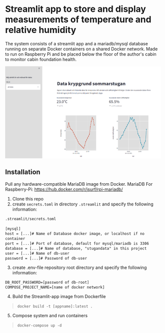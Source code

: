 # Streamlit app to store and display measurements of temperature and relative humidity

The system consists of a streamlit app and a mariadb/mysql database running on separate Docker containers on a shared Docker network.  Made to run on Raspberry Pi and be placed below the floor of the author's cabin to monitor cabin foundation health. 

![image of app running](/images/app_overview.png)

## Installation
Pull any hardware-compatible MariaDB image from Docker. MariaDB For Raspberry-Pi: https://hub.docker.com/r/jsurf/rpi-mariadb/

1. Clone this repo
2. create `secrets.toml` in directory `.streamlit` and specify the following information: 
```
.streamlit/secrets.toml

[mysql]
host = [...]# Name of Database docker image, or localhost if no container 
port = [...]# Port of database, default for mysql/mariadb is 3306
database = [...]# Name of database, "stugandata" in this project
user = [...]# Name of db-user
password = [...]# Password of db-user
```
3. create .env-file repository root directory and specify the following information:
```
DB_ROOT_PASSWORD=[password of db-root]
COMPOSE_PROJECT_NAME=[name of docker network]
```
4. Build the Streamlit-app image from Dockerfile 
>`docker build -t [appname]:latest .`
5. Compose system and run containers
>`docker-compose up -d` 